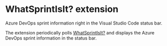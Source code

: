 # WhatSprintIsIt? extension

Azure DevOps sprint information right in the Visual Studio Code status bar.

The extension periodically polls [WhatSprintIsIt?](https://whatsprintis.it/) and displays the Azure DevOps sprint information in the status bar.
